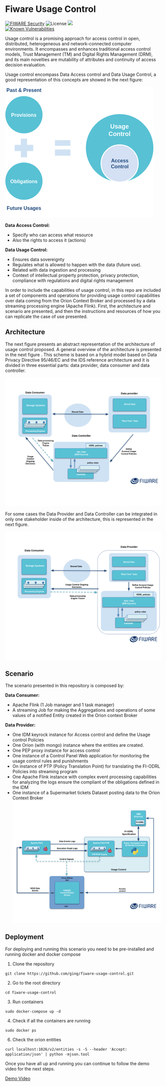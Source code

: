 # Fiware Usage Control


[![FIWARE Security](https://nexus.lab.fiware.org/repository/raw/public/badges/chapters/security.svg)](https://www.fiware.org/developers/catalogue/)
![License](https://img.shields.io/github/license/ging/fiware-usage-control.svg)
[![](https://img.shields.io/badge/tag-fiware-orange.svg?logo=stackoverflow)](http://stackoverflow.com/questions/tagged/fiware)
<br/>
[![Known Vulnerabilities](https://snyk.io/test/github/ging/fiware-usage-control/badge.svg?targetFile=pom.xml)](https://snyk.io/test/github/ging/fiware-usage-control?targetFile=pom.xml)

Usage control is a promising approach for access control in open, distributed, heterogeneous and network-connected computer environments. It encompasses and enhances traditional access control models, Trust Management (TM) and Digital Rights Management (DRM), and its main novelties are mutability of attributes and continuity of access decision evaluation.

Usage control encompass Data Access control and Data Usage Control, a good representation of this concepts are showed in the next figure:

![usage-control-concept](docs/images/usage-concept.png)

**Data Access Control:**
 * Specify who can access what resource
 * Also the rights to access it (actions)

**Data Usage Control:**
 * Ensures data sovereignty
 * Regulates what is allowed to happen with the data  (future use).
 * Related with data ingestion and processing
 * Context of intellectual property protection, privacy protection, compliance with regulations and digital rights management

In order to include the capabilities of usage control, in this repo are included a set of components and operations for providing usage control capabilities over data coming from the Orion Context Broker and processed by a data streaming processing engine (Apache Flink). First, the architecture and scenario are presented, and then the instructions and resources of how you can replicate the case of use presented.
## Architecture

The next figure presents an abstract representation of the architecture of usage control proposed.
A general overview of the architecture is presented in the next figure . This scheme is based on a hybrid model based on Data Privacy Directive 95/46/EC and the IDS reference architecture 
and it is divided in three essential parts:  data provider, data consumer and data controller.

![usage-architecture-1](docs/images/usage-architecture-1.png)
 
For some cases the Data Provider and Data Controller can be integrated in only one stakeholder inside of the architecture, this is represented in the next figure.

![usage-architecture-2](docs/images/usage-architecture-2.png)
 
## Scenario
The scenario presented in this repository  is composed by:

**Data Consumer:**

 * Apache Flink  (1 Job manager and 1 task manager)
 * A streaming Job for making the Aggregations and operations of some values of a notified Entity created in the Orion context Broker

**Data Provider:**

 * One IDM keyrock instance for Access control and define the Usage control Policies
 * One Orion (with mongo) instance where the entities are created.
 * One PEP proxy instance for access control
 * One instance of a Control Panel Web application for monitoring the usage control rules and punishments
 * On instance of PTP (Policy Translation Point) for translating the FI-ODRL Policies into streaming program 
 * One Apache Flink instance with complex event processing capabilities for analyzing the logs ensure the compliant of the obligations defined in the IDM 
 * One instance of a Supermarket tickets Dataset posting data to the Orion Context Broker
![usage-scenario](docs/images/usage-scenario.png) 


## Deployment

For deploying and running this scenario you need to be pre-installed and running docker and docker compose
1. Clone the repository
```
git clone https://github.com/ging/fiware-usage-control.git
```
2. Go to the root directory
```
cd fiware-usage-control
```
3. Run containers
```
sudo docker-compose up -d
```
4. Check if all the containers are running
```
sudo docker ps
```
6. Check the orion entities
```
curl localhost:1026/v2/entities -s -S --header 'Accept: application/json' | python -mjson.tool
```
Once you have all up and running you can continue to follow the demo video for the next steps.

[Demo Video](https://drive.google.com/file/d/1o_4KPLG026xG67lXitQeAj98rbZjCGx7/view?usp=sharing) 
